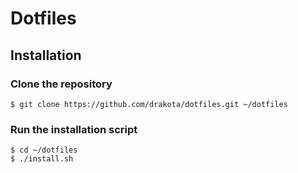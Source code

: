 # Dotfiles

## Installation
### Clone the repository
```console
$ git clone https://github.com/drakota/dotfiles.git ~/dotfiles
```

### Run the installation script
```console
$ cd ~/dotfiles
$ ./install.sh
```
